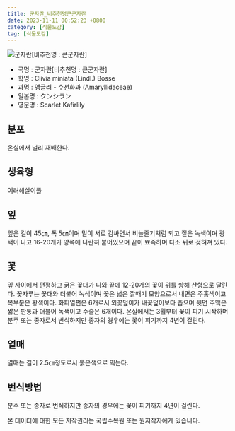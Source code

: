 ```yaml
---
title: 군자란_비추천명큰군자란
date: 2023-11-11 00:52:23 +0800
category: [식물도감]
tag: [식물도감]
---
```




![군자란[비추천명 : 큰군자란]](/fileUpload/plants/basic/Amaryllidaceae/Clivia/6142/1_th2.JPG)
- 국명 : 군자란[비추천명 : 큰군자란]
- 학명 : Clivia miniata (Lindl.) Bosse
- 과명 : 앵글러 - 수선화과 (Amaryllidaceae)
- 일본명 : クンシラン
- 영문명 : Scarlet Kafirlily


## 분포
온실에서 널리 재배한다.
## 생육형
여러해살이풀 
## 잎
잎은 길이 45㎝, 폭 5㎝이며 밑이 서로 감싸면서 비늘줄기처럼 되고 짙은 녹색이며 광택이 나고 16-20개가 양쪽에 나란히 붙어있으며 끝이 뾰족하며 다소 뒤로 젖혀져 있다.
## 꽃
잎 사이에서 편평하고 굵은 꽃대가 나와 끝에 12-20개의 꽃이 위를 향해 산형으로 달린다. 꽃자루는 꽃대와 더불어 녹색이며 꽃은 넓은 깔때기 모양으로서 내면은 주홍색이고 목부분은 황색이다. 화피열편은 6개로서 외꽃덮이가 내꽃덮이보다 좁으며 뒷면 주맥은 짧은 판통과 더불어 녹색이고 수술은 6개이다. 온실에서는 3월부터 꽃이 피기 시작하며 분주 또는 종자로서 번식하지만 종자의 경우에는 꽃이 피기까지 4년이 걸린다.
## 열매
열매는 길이 2.5㎝정도로서 붉은색으로 익는다.
## 번식방법
분주 또는 종자로 번식하지만 종자의 경우에는 꽃이 피기까지 4년이 걸린다.






본 데이터에 대한 모든 저작권리는 국립수목원 또는 원저작자에게 있습니다.
